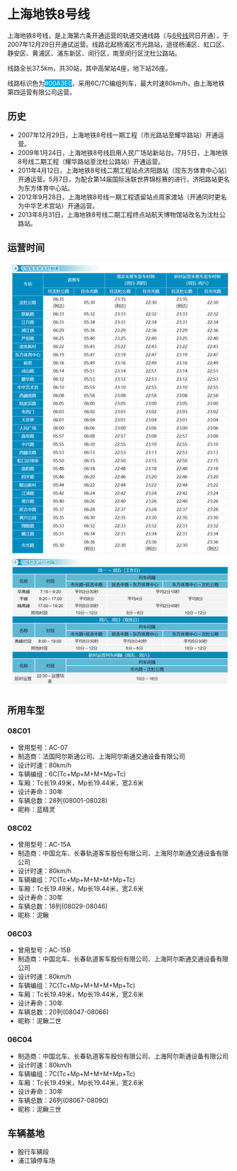 # 上海地铁8号线

上海地铁8号线，是上海第六条开通运营的轨道交通线路（与[6号线](./6.md)同日开通），于2007年12月29日开通试运营。线路北起杨浦区市光路站，途径杨浦区、虹口区、静安区、黄浦区、浦东新区、闵行区，南至闵行区沈杜公路站。

线路全长37.5km，共30站，其中高架站4座，地下站26座。

线路标识色为<span style="color: white;background: #00A3E0;">#00A3E0</span>，采用6C/7C编组列车，最大时速80km/h，由上海地铁第四运营有限公司运营。

## 历史
* 2007年12月29日，上海地铁8号线一期工程（市光路站至耀华路站）开通运营。
* 2009年1月24日，上海地铁8号线启用人民广场站新站台。7月5日，上海地铁8号线二期工程（耀华路站至沈杜公路站）开通运营。
* 2011年4月12日，上海地铁8号线二期工程站点济阳路站（现东方体育中心站）开通运营。5月7日，为配合第14届国际泳联世界锦标赛的进行，济阳路站更名为东方体育中心站。
* 2012年9月28日，上海地铁8号线一期工程遗留站点周家渡站（开通同时更名为中华艺术宫站）开通运营。
* 2013年8月31日，上海地铁8号线二期工程终点站航天博物馆站改名为沈杜公路站。

## 运营时间
![](./time/8.png)

## 所用车型
### 08C01
* 曾用型号：AC-07
* 制造商：法国阿尔斯通公司、上海阿尔斯通交通设备有限公司
* 设计时速：80km/h
* 车辆编组：6C(Tc+Mp+M+M+Mp+Tc)
* 车厢：Tc长19.49米，Mp长19.44米，宽2.6米
* 设计寿命：30年
* 车辆总数：28列(08001-08028)
* 昵称：蓝精灵
### 08C02
* 曾用型号：AC-15A
* 制造商：中国北车、长春轨道客车股份有限公司、上海阿尔斯通交通设备有限公司
* 设计时速：80km/h
* 车辆编组：7C(Tc+Mp+M+M+M+Mp+Tc)
* 车厢：Tc长19.49米，Mp长19.44米，宽2.6米
* 设计寿命：30年
* 车辆总数：18列(08029-08046)
* 昵称：泥鳅
### 06C03
* 曾用型号：AC-15B
* 制造商：中国北车、长春轨道客车股份有限公司、上海阿尔斯通交通设备有限公司
* 设计时速：80km/h
* 车辆编组：7C(Tc+Mp+M+M+M+Mp+Tc)
* 车厢：Tc长19.49米，Mp长19.44米，宽2.6米
* 设计寿命：30年
* 车辆总数：20列(08047-08066)
* 昵称：泥鳅二世
### 06C04
* 制造商：中国北车、长春轨道客车股份有限公司、上海阿尔斯通设备有限公司
* 设计时速：80km/h
* 车辆编组：7C(Tc+Mp+M+M+M+Mp+Tc)
* 车厢：Tc长19.49米，Mp长19.44米，宽2.6米
* 设计寿命：30年
* 车辆总数：26列(08067-08090)
* 昵称：泥鳅三世

## 车辆基地
* 殷行车辆段
* 浦江镇停车场